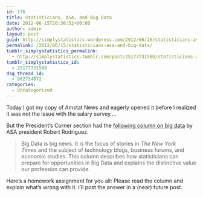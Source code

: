 ```yaml
---
id: 176
title: Statisticians, ASA, and Big Data
date: 2012-06-15T20:30:52+00:00
author: admin
layout: post
guid: http://simplystatistics.wordpress.com/2012/06/15/statisticians-asa-and-big-data
permalink: /2012/06/15/statisticians-asa-and-big-data/
tumblr_simplystatistics_permalink:
  - http://simplystatistics.tumblr.com/post/25177731588/statisticians-asa-and-big-data
tumblr_simplystatistics_id:
  - 25177731588
dsq_thread_id:
  - 962734872
categories:
  - Uncategorized
---
```

Today I got my copy of Amstat News and eagerly opened it before I realized it was not the issue with the salary survey&#8230;.

But the President&#8217;s Corner section had the <a href="http://magazine.amstat.org/blog/2012/05/31/prescorner/" target="_blank">following column on big data</a> by ASA president Robert Rodriguez.

> <span>Big Data is big news. It is the focus of stories in </span>_The New York Times_<span> and the subject of technology blogs, business forums, and economic studies. This column describes how statisticians can prepare for opportunities in Big Data and explains the distinctive value our profession can provide.</span>

Here&#8217;s a homework assignment for you all: Please read the column and explain what&#8217;s wrong with it. I&#8217;ll post the answer in a (near) future post.